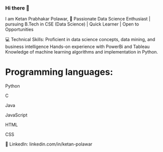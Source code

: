 ### Hi there 👋

I am Ketan Prabhakar Polawar,
🚀 Passionate Data Science Enthusiast | pursuing B.Tech in CSE (Data Science) | Quick Learner | Open to Opportunities

💻 Technical Skills:
Proficient in data science concepts, data mining, and business intelligence
Hands-on experience with PowerBi and Tableau
Knowledge of machine learning algorithms and implementation in Python.

# Programming languages: 
Python

C 

Java

JavaScript

HTML

CSS


🔗 LinkedIn:  linkedin.com/in/ketan-polawar
